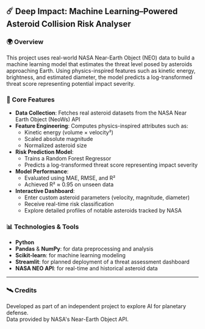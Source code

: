## ☄️ Deep Impact: Machine Learning–Powered Asteroid Collision Risk Analyser

### 🌍 Overview

This project uses real-world NASA Near-Earth Object (NEO) data to build a machine learning model that estimates the threat level posed by asteroids approaching Earth. Using physics-inspired features such as kinetic energy, brightness, and estimated diameter, the model predicts a log-transformed threat score representing potential impact severity.

### 🧠 Core Features
- **Data Collection**: Fetches real asteroid datasets from the NASA Near Earth Object (NeoWs) API
- **Feature Engineering**: Computes physics-inspired attributes such as:
    - Kinetic energy (volume × velocity²)
    - Scaled absolute magnitude
    - Normalized asteroid size
- **Risk Prediction Model**:
    - Trains a Random Forest Regressor
    - Predicts a log-transformed threat score representing impact severity
- **Model Performance**:
    - Evaluated using MAE, RMSE, and R²
    - Achieved R² ≈ 0.95 on unseen data
- **Interactive Dashboard**:
    - Enter custom asteroid parameters (velocity, magnitude, diameter)
    - Receive real-time risk classification
    - Explore detailed profiles of notable asteroids tracked by NASA

### 📊 Technologies & Tools

- **Python**
- **Pandas** & **NumPy**: for data preprocessing and analysis
- **Scikit-learn**: for machine learning modeling
- **Streamlit**: for planned deployment of a threat assessment dashboard
- **NASA NEO API**: for real-time and historical asteroid data

---

### 🛰️ Credits
Developed as part of an independent project to explore AI for planetary defense.  
Data provided by NASA's Near-Earth Object API.
